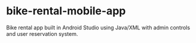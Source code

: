 # bike-rental-mobile-app
Bike rental app built in Android Studio using Java/XML with admin controls and user reservation system.
